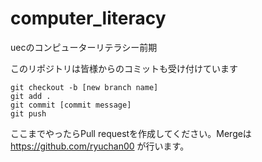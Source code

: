 # computer_literacy
uecのコンピューターリテラシー前期

このリポジトリは皆様からのコミットも受け付けています

```
git checkout -b [new branch name]
git add .
git commit [commit message]
git push
```

ここまでやったらPull requestを作成してください。Mergeは https://github.com/ryuchan00 が行います。
